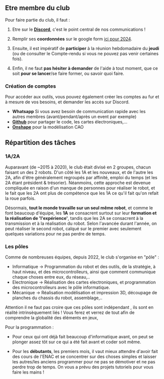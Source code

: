 ## Etre membre du club

Pour faire partie du club, il faut :
1. Etre sur le **[Discord](https://discord.com/invite/7sPZFxb)**, c'est le point central de nos communications !

1. Remplir ses **coordonnées** sur le google form [ici pour 2024](https://docs.google.com/forms/d/e/1FAIpQLSdatJGEQBnEPTqi0qsnMXBmfnNNL4iHKDigHQGw1pEdLLsQVQ/viewform?usp=sf_link).

1. Ensuite, il est impératif de **participer** à la réunion hebdomadaire du **jeudi** (ou de consulter le Compte-rendu si vous ne pouvez pas venir certaines fois).
1. Enfin, il ne faut **pas hésiter à demander** de l'aide à tout moment, que ce soit **pour se lancer**/se faire former, ou savoir quoi faire. 

<!-- 1. Selon ce qui est adopté cette année, on utilisera un systéme de **Gestion de Projet** (Postit, Trello, ...) pour avoir les tâches en cours et ainsi savoir qui travaille sur quoi.
    + Par exemple, réaliser le cahier des charges, modéliser la base roulante, ...  -->

### Création de comptes
Pour accéder aux outils, vous pouvez également créer les comptes au fur et à mesure de vos besoins, et demander les accès sur Discord.
+ **Whatsapp** Si vous avez besoin de communication rapide avec les autres membres (avant/pendant/après un event par exemple)
+ [**Github**](https://github.com/ENACRobotique) pour partager le code, les cartes électroniques,...
+ [**Onshape**](https://www.onshape.com/en/education/sign-up) pour la modélisation CAO

## Répartition des tâches

### 1A/2A

Auparavant (de ~2015 à 2020), le club était divisé en 2 groupes, chacun faisant un des 2 robots.
D'un côté les 1A et les nouveaux, et de l'autre les 2A, afin d'être généralement regroupés par affinité, emploi du temps (et les 2A étant président & trésorier). Néanmoins, cette approche est devenue compliquée en raison d'un manque de personnes pour réaliser le robot, et le fait que les 2A ont plus de compétence que les 1A ce qu'il fait qu'on refait la roue parfois. 

Désormais, **tout le monde travaille sur un seul même robot**, et comme le font beaucoup d'équipe, les **1A** se consacrent surtout sur leur **formation et la réalisation de 'l'expérience'**, tandis que les 2A se consacrent à la transmission et à la réalisation du robot. Selon l'avancée durant l'année, on peut réaliser le second robot, calqué sur le premier avec seulement quelques variations pour ne pas perdre de temps.

### Les pôles

Comme de nombreuses équipes, depuis 2022, le club s'organise en "pôle" : 
+ Informatique -> Programmation du robot et des outils, de la stratégie, à haut niveau, et des microcontrolleurs, ainsi que comment communique chaque choses entre eux, du réseau,..
+ Electronique -> Réalisation des cartes electroniques, et programmation des microcontrolleurs avec le pôle informatique.
+ Mécanique -> Réalisation modélisation et impression 3D, découpage de planches du chassis du robot, assemblage,..

Attention il ne faut pas croire que ces pôles sont indépendant , ils sont en réalité intrinsèquement liés ! Vous ferez et verrez de tout afin de comprendre la globalité des éléments en jeux,

Pour la programmation : 
+ Pour ceux qui ont déjà fait beaucoup d'informatique avant, on peut se plonger assez tôt sur ce qui a été fait avant et coder soit même.

+ Pour les **débutants**, les premiers mois, il vaut mieux attendre d'avoir fait des cours de l'ENAC et se concentrer sur des choses simples et laisser les autres/les anciens programmer pour ne pas se démotiver et ne pas perdre trop de temps. On vous a prévu des projets tutoriels pour vous faire les mains !